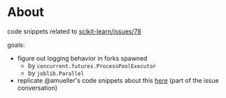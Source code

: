 # About

code snippets related to [scikit-learn/issues/78](https://github.com/scikit-learn/scikit-learn/issues/78)

goals:
- figure out logging behavior in forks spawned 
  - by `concurrent.futures.ProcessPoolExecutor`
  - by `joblib.Parallel`
- replicate @amueller's code snippets about this [here](https://github.com/scikit-learn/scikit-learn/issues/78#issuecomment-653090506) (part of the issue conversation)
